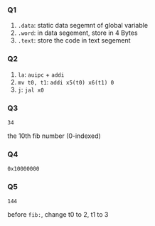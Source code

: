 ### Q1

1. `.data`: static data segemnt of global variable
2. `.word`: in data segement, store in 4 Bytes
3. `.text`: store the code in text segement

### Q2

1. `la`: `auipc` + `addi`
2. `mv t0, t1`: `addi x5(t0) x6(t1) 0`
3. `j`: `jal x0`

### Q3

`34`

the 10th fib number (0-indexed)

### Q4

`0x10000000`

### Q5

`144`

before `fib:`, change t0 to 2, t1 to 3
